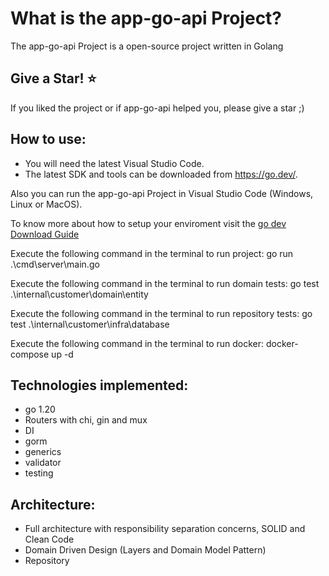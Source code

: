 What is the app-go-api Project?
=====================
The app-go-api Project is a open-source project written in Golang

## Give a Star! :star:
If you liked the project or if app-go-api helped you, please give a star ;)

## How to use:
- You will need the latest Visual Studio Code.
- The latest SDK and tools can be downloaded from https://go.dev/.

Also you can run the app-go-api Project in Visual Studio Code (Windows, Linux or MacOS).

To know more about how to setup your enviroment visit the [go dev Download Guide](https://go.dev/learn/)

Execute the following command in the terminal to run project:
go run .\cmd\server\main.go

Execute the following command in the terminal to run domain tests:
go test .\internal\customer\domain\entity

Execute the following command in the terminal to run repository tests:
go test .\internal\customer\infra\database

Execute the following command in the terminal to run docker:
docker-compose up -d

## Technologies implemented:

- go 1.20
 - Routers with chi, gin and mux
 - DI
 - gorm
 - generics
 - validator
 - testing

## Architecture:

- Full architecture with responsibility separation concerns, SOLID and Clean Code
- Domain Driven Design (Layers and Domain Model Pattern)
- Repository

